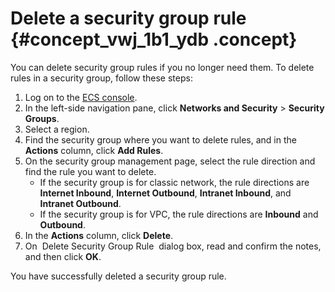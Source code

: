 # Delete a security group rule {#concept_vwj_1b1_ydb .concept}

You can delete security group rules if you no longer need them. To delete rules in a security group, follow these steps:

1.  Log on to the [ECS console](https://partners-intl.console.aliyun.com/#/ecs).
2.  In the left-side navigation pane, click **Networks and Security** \> **Security Groups**.
3.  Select a region.
4.  Find the security group where you want to delete rules, and in the **Actions** column, click **Add Rules**.
5.  On the security group management page, select the rule direction and find the rule you want to delete.
    -   If the security group is for classic network, the rule directions are **Internet Inbound**, **Internet Outbound**, **Intranet Inbound**, and **Intranet Outbound**.
    -   If the security group is for VPC, the rule directions are **Inbound** and **Outbound**.
6.  In the **Actions** column, click **Delete**.
7.  On  Delete Security Group Rule  dialog box, read and confirm the notes, and then click **OK**.

You have successfully deleted a security group rule.

